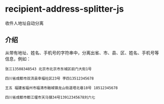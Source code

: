 # recipient-address-splitter-js
收件人地址自动分离

## 介绍
从带有地址、姓名、手机号的字符串中，分离出省、市、县、区、姓名、手机号等信息，例如：

```张三13508348543 北京市北京市东城区前门大街1号```

```四川省成都市双流县幸福社区23号 李四13512345678```

```王五 福建省福州市福清市融城镇龙山街道塔北巷18号 18512345678```

```四川省成都市都江堰市天马镇34号13912345678刘六七```

